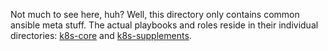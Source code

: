 Not much to see here, huh? Well, this directory only contains common ansible meta stuff. The actual playbooks and roles reside in their individual directories: [k8s-core](../k8s-core/) and [k8s-supplements](../k8s-supplements/).
